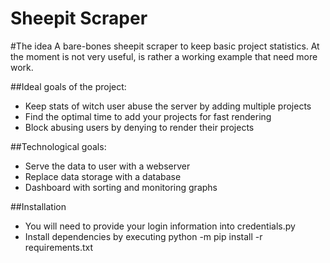 # Sheepit Scraper

#The idea
A bare-bones sheepit scraper to keep basic project statistics.
At the moment is not very useful, is rather a working example that need more work.

##Ideal goals of the project:
* Keep stats of witch user abuse the server by adding multiple projects
* Find the optimal time to add your projects for fast rendering
* Block abusing users by denying to render their projects

##Technological goals:
* Serve the data to user with a webserver
* Replace data storage with a database
* Dashboard with sorting and monitoring graphs

##Installation
* You will need to provide your login information into credentials.py
* Install dependencies by executing python -m pip install -r requirements.txt
 